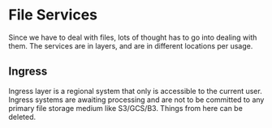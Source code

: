 # File Services

Since we have to deal with files, lots of thought has to go into dealing with them. The services are in layers, and are in different locations per usage.

## Ingress

Ingress layer is a regional system that only is accessible to the current user. Ingress systems are awaiting processing and are not to be committed to any primary file storage medium like S3/GCS/B3. Things from here can be deleted.

